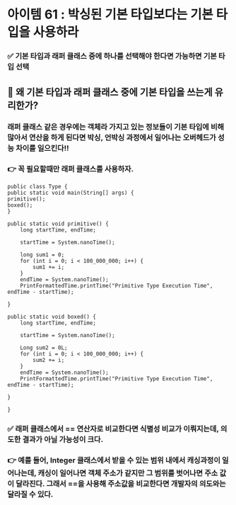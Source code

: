 # 아이템 61 : 박싱된 기본 타입보다는 기본 타입을 사용하라

### ✅ 기본 타입과 래퍼 클래스 중에 하나를 선택해야 한다면 가능하면 기본 타입 선택

## 🤷 왜 기본 타입과 래퍼 클래스 중에 기본 타입을 쓰는게 유리한가?

### 래퍼 클래스 같은 경우에는 객체라 가지고 있는 정보들이 기본 타입에 비해 많아서 연산을 하게 된다면 박싱, 언박싱 과정에서 일어나는 오버헤드가 성능 차이를 일으킨다!!

### 👉 꼭 필요할때만 래퍼 클래스를 사용하자.


    public class Type {
    public static void main(String[] args) {
    primitive();
    boxed();
    }

    public static void primitive() {
        long startTime, endTime;

        startTime = System.nanoTime();

        long sum1 = 0;
        for (int i = 0; i < 100_000_000; i++) {
            sum1 += i;
        }
        endTime = System.nanoTime();
        PrintFormattedTime.printTime("Primitive Type Execution Time", endTime - startTime);

    }

    public static void boxed() {
        long startTime, endTime;

        startTime = System.nanoTime();

        Long sum2 = 0L;
        for (int i = 0; i < 100_000_000; i++) {
            sum2 += i;
        }
        endTime = System.nanoTime();
        PrintFormattedTime.printTime("Primitive Type Execution Time", endTime - startTime);

    }

    }

### ✅ 래퍼 클래스에서 == 연산자로 비교한다면 식별성 비교가 이뤄지는데, 의도한 결과가 아닐 가능성이 크다.
### 👉 예를 들어, Integer 클래스에서 받을 수 있는 범위 내에서 캐싱과정이 일어나는데, 캐싱이 일어나면 객체 주소가 같지만 그 범위를 벗어나면 주소 값이 달라진다. 그래서 ==을 사용해 주소값을 비교한다면 개발자의 의도와는 달라질 수 있다.